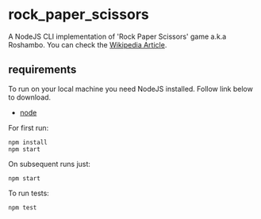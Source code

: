 # rock_paper_scissors

A NodeJS CLI implementation of 'Rock Paper Scissors' game a.k.a Roshambo.
You can check the [Wikipedia Article](https://en.wikipedia.org/wiki/Rock%E2%80%93paper%E2%80%93scissors).

## requirements

To run on your local machine you need NodeJS installed. Follow link below to download.

- [node](https://nodejs.org/en/download/)

For first run:
```
npm install
npm start
```

On subsequent runs just:

```
npm start
```

To run tests:

```
npm test
```

